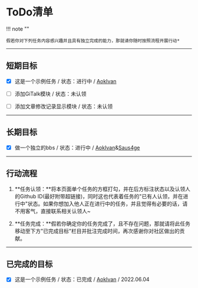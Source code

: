 # ToDo清单

!!! note ""

    假若你对下列任务内容感兴趣并且具有独立完成的能力，那就请你随时按照流程开展行动*

---

## 短期目标

- [x] 这是一个示例任务 / 状态：进行中 / [AokIvan](https://github.com/AokIvan)

- [ ] 添加GiTalk模块 / 状态：未认领

- [ ] 添加文章修改记录显示模块 / 状态：未认领

---

## 长期目标

- [x] 做一个独立的bbs / 状态：进行中 / [AokIvan](https://github.com/AokIvan)&[Saus4ge](https://github.com/Saus4ge)

---

## 行动流程

1. **任务认领：**将本页面单个任务的方框打勾，并在后方标注状态以及认领人的Github ID(最好附带超链接)，同时这也代表着任务的"已有人认领，并在进行中"状态。如果你想加入他人正在进行中的任务，并且觉得有必要的话，请不用客气，直接联系相关认领人~

2. **任务完成：**假若你确定你的任务完成了，且不存在问题，那就请将此任务移动至下方"已完成目标"栏目并批注完成时间，再次感谢你对社区做出的贡献。

---

## 已完成的目标

- [x] 这是一个示例任务 / 状态：已完成 / [AokIvan](https://github.com/AokIvan) / 2022.06.04
